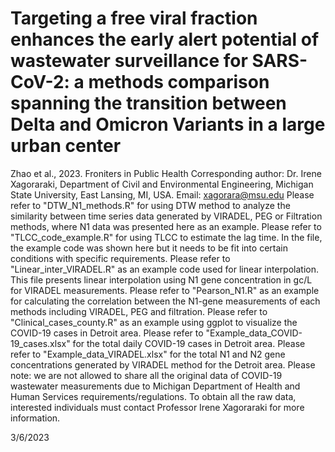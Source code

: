 # Targeting a free viral fraction enhances the early alert potential of wastewater surveillance for SARS-CoV-2: a methods comparison spanning the transition between Delta and Omicron Variants in a large urban center
Zhao et al., 2023. Froniters in Public Health
Corresponding author: Dr. Irene Xagoraraki, Department of Civil and Environmental Engineering, Michigan State University, East Lansing, MI, USA. Email: xagorara@msu.edu
Please refer to "DTW_N1_methods.R" for using DTW method to analyze the similarity between time series data generated by VIRADEL, PEG or Filtration methods, where N1 data was presented here as an example.
Please refer to "TLCC_code_example.R" for using TLCC to estimate the lag time. In the file, the example code was shown here but it needs to be fit into certain conditions with specific requirements.
Please refer to "Linear_inter_VIRADEL.R" as an example code used for linear interpolation. This file presents linear interpolation using N1 gene concentration in gc/L for VIRADEL measurements.
Please refer to "Pearson_N1.R" as an example for calculating the correlation between the N1-gene measurements of each methods including VIRADEL, PEG and filtration.
Please refer to "Clinical_cases_county.R" as an example using ggplot to visualize the COVID-19 cases in Detroit area.
Please refer to "Example_data_COVID-19_cases.xlsx" for the total daily COVID-19 cases in Detroit area.
Please refer to "Example_data_VIRADEL.xlsx" for the total N1 and N2 gene concentrations generated by VIRADEL method for the Detroit area.
Please note: we are not allowed to share all the original data of COVID-19 wastewater measurements due to Michigan Department of Health and Human Services requirements/regulations. To obtain all the raw data, interested individuals must contact Professor Irene Xagoraraki for more information.

3/6/2023

